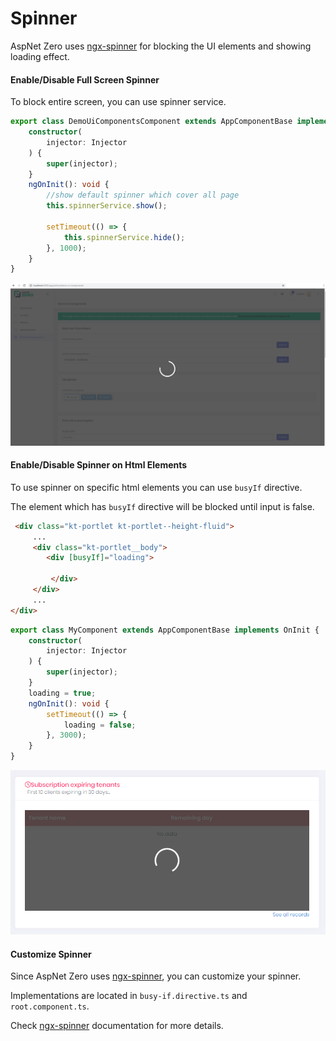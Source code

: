 # Spinner

AspNet Zero uses [ngx-spinner](https://github.com/Napster2210/ngx-spinner) for blocking the UI elements and showing loading effect.

#### Enable/Disable Full Screen Spinner

To block entire screen, you can use spinner service.

```typescript
export class DemoUiComponentsComponent extends AppComponentBase implements OnInit {
    constructor(
        injector: Injector
    ) {
        super(injector);
    }
    ngOnInit(): void {
        //show default spinner which cover all page
        this.spinnerService.show();

        setTimeout(() => {
            this.spinnerService.hide();
        }, 1000);
    }
}
```

![infrastructure-angular-spinner-fullscreen](images\infrastructure-angular-spinner-fullscreen.png)



#### Enable/Disable Spinner on Html Elements

To use spinner on specific html elements you can use `busyIf` directive.  

The element which has `busyIf` directive will be blocked until input is false.

```html
 <div class="kt-portlet kt-portlet--height-fluid">   
     ...
     <div class="kt-portlet__body">
		<div [busyIf]="loading">
            
         </div>
     </div>
     ...
</div>
```

```typescript
export class MyComponent extends AppComponentBase implements OnInit {
    constructor(
        injector: Injector
    ) {
        super(injector);
    }
    loading = true;
    ngOnInit(): void {
        setTimeout(() => {
            loading = false;
        }, 3000);
    }
}
```

![infrastructure-angular-spinner-on-html](images\infrastructure-angular-spinner-on-html.png)



#### Customize Spinner

Since AspNet Zero uses [ngx-spinner](https://github.com/Napster2210/ngx-spinner), you can customize your spinner.

Implementations are located in `busy-if.directive.ts` and `root.component.ts`.

Check  [ngx-spinner](https://github.com/Napster2210/ngx-spinner) documentation for more details.